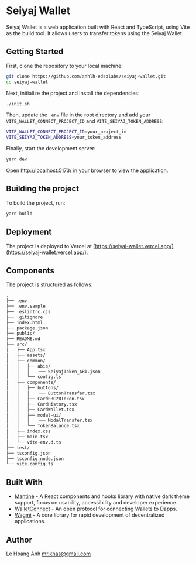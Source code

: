 # Seiyaj Wallet

Seiyaj Wallet is a web application built with React and TypeScript, using Vite as the build tool. It allows users to transfer tokens using the Seiyaj Wallet.

## Getting Started

First, clone the repository to your local machine:

```sh
git clone https://github.com/anhlh-edsolabs/seiyaj-wallet.git
cd seiyaj-wallet
```

Next, initialize the project and install the dependencies:

```sh
./init.sh
```

Then, update the `.env` file in the root directory and add your `VITE_WALLET_CONNECT_PROJECT_ID` and `VITE_SEIYAJ_TOKEN_ADDRESS`:

```sh
VITE_WALLET_CONNECT_PROJECT_ID=your_project_id
VITE_SEIYAJ_TOKEN_ADDRESS=your_token_address
```

Finally, start the development server:

```sh
yarn dev
```

Open [http://localhost:5173/](http://localhost:5173/) in your browser to view the application.

## Building the project

To build the project, run:

```sh
yarn build
```

## Deployment

The project is deployed to Vercel at [https://seiyaj-wallet.vercel.app/](https://seiyaj-wallet.vercel.app/).

## Components

The project is structured as follows:

```sh
.
├── .env
├── .env.sample
├── .eslintrc.cjs
├── .gitignore
├── index.html
├── package.json
├── public/
├── README.md
├── src/
│   ├── App.tsx
│   ├── assets/
│   ├── common/
│   │   ├── abis/
│   │   │   └── SeiyajToken_ABI.json
│   │   └── config.ts
│   ├── components/
│   │   ├── buttons/
│   │   │   └── ButtonTransfer.tsx
│   │   ├── CardERC20Token.tsx
│   │   ├── CardHistory.tsx
│   │   ├── CardWallet.tsx
│   │   ├── modal-ui/
│   │   │   └── ModalTransfer.tsx
│   │   └── TokenBalance.tsx
│   ├── index.css
│   ├── main.tsx
│   └── vite-env.d.ts
├── test/
├── tsconfig.json
├── tsconfig.node.json
└── vite.config.ts
```

## Built With

- [Mantine](https://mantine.dev/) - A React components and hooks library with native dark theme support, focus on usability, accessibility and developer experience.
- [WalletConnect](https://walletconnect.org/) - An open protocol for connecting Wallets to Dapps.
- [Wagmi](https://github.com/wagmi-io) - A core library for rapid development of decentralized applications.

## Author

Le Hoang Anh
<mr.khas@gmail.com>
